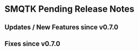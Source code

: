 SMQTK Pending Release Notes
===========================


Updates / New Features since v0.7.0
-----------------------------------


Fixes since v0.7.0
------------------
